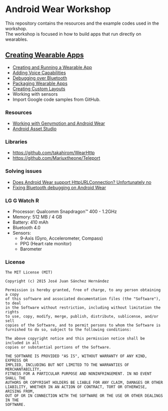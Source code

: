 # Android Wear Workshop
This repository contains the resources and the example codes used in the workshop.  
The workshop is focused in how to build apps that run directly on wearables.  

## [Creating Wearable Apps](http://developer.android.com/training/wearables/apps/index.html)

* [Creating and Running a Wearable App](http://developer.android.com/training/wearables/apps/creating.html)
* [Adding Voice Capabilities](http://developer.android.com/training/wearables/apps/voice.html)
* [Debugging over Bluetooth](http://developer.android.com/training/wearables/apps/bt-debugging.html)
* [Packaging Wearable Apps](http://developer.android.com/training/wearables/apps/packaging.html)
* [Creating Custom Layouts](http://developer.android.com/training/wearables/apps/layouts.html)
* Working with sensors
* Import Google code samples from GitHub.

### Resources
* [Working with Genymotion and Android Wear](http://joelifernandes.com/android/working-genymotion-android-wear/)
* [Android Asset Studio](http://romannurik.github.io/AndroidAssetStudio/)

### Libraries
* https://github.com/takahirom/WearHttp
* https://github.com/Mariuxtheone/Teleport

### Solving issues
* [Does Android Wear support HttpURLConnection? Unfortunately no](http://stackoverflow.com/questions/24717538/does-android-wear-support-httpurlconnection-getting-eofexception)
* [Fixing Bluetooth debugging on Android Wear](http://melix.github.io/blog/2014/10/android-moto360.html)

### LG G Watch R
* Processor: Qualcomm Snapdragon™ 400 - 1.2GHz
* Memory: 512 MB / 4 GB 
* Battery: 410 mAh
* Bluetooth 4.0
* Sensors:
  * 9-Axis (Gyro, Accelerometer, Compass)
  * PPG (Heart rate monitor)
  * Barometer 

### License

```
The MIT License (MIT)

Copyright (c) 2015 José Juan Sánchez Hernández

Permission is hereby granted, free of charge, to any person obtaining a copy
of this software and associated documentation files (the "Software"), to deal
in the Software without restriction, including without limitation the rights
to use, copy, modify, merge, publish, distribute, sublicense, and/or sell
copies of the Software, and to permit persons to whom the Software is
furnished to do so, subject to the following conditions:

The above copyright notice and this permission notice shall be included in all
copies or substantial portions of the Software.

THE SOFTWARE IS PROVIDED "AS IS", WITHOUT WARRANTY OF ANY KIND, EXPRESS OR
IMPLIED, INCLUDING BUT NOT LIMITED TO THE WARRANTIES OF MERCHANTABILITY,
FITNESS FOR A PARTICULAR PURPOSE AND NONINFRINGEMENT. IN NO EVENT SHALL THE
AUTHORS OR COPYRIGHT HOLDERS BE LIABLE FOR ANY CLAIM, DAMAGES OR OTHER
LIABILITY, WHETHER IN AN ACTION OF CONTRACT, TORT OR OTHERWISE, ARISING FROM,
OUT OF OR IN CONNECTION WITH THE SOFTWARE OR THE USE OR OTHER DEALINGS IN THE
SOFTWARE.
```
